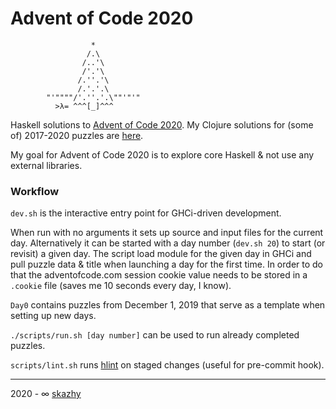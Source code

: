 # Advent of Code 2020

```
                  *
                 /.\
                /..'\
                /'.'\
               /.''.'\
               /.'.'.\
        "'""""/'.''.'.\""'"'"
          >λ= ^^^[_]^^^
```

Haskell solutions to [Advent of Code 2020](https://adventofcode.com/2020).
My Clojure solutions for (some of) 2017-2020 puzzles are [here](https://github.com/skazhy/advent).

My goal for Advent of Code 2020 is to explore core Haskell & not use any
external libraries.

### Workflow

`dev.sh` is the interactive entry point for GHCi-driven development.

When run with no arguments it sets up source and input files for the current day.
Alternatively it can be started with a day number (`dev.sh 20`) to start (or revisit) a
given day. The script load module for the given day in GHCi and pull puzzle data
& title when launching a day for the first time. In order to do that the
adventofcode.com session cookie value needs to be stored in a `.cookie` file
(saves me 10 seconds every day, I know).

`Day0` contains puzzles from December 1, 2019 that serve as a template when
setting up new days.

`./scripts/run.sh [day number]` can be used to run already completed puzzles.

`scripts/lint.sh` runs [hlint](https://hackage.haskell.org/package/hlint) on
staged changes (useful for pre-commit hook).

___

2020 - &infin; [skazhy](http://karlis.me)
